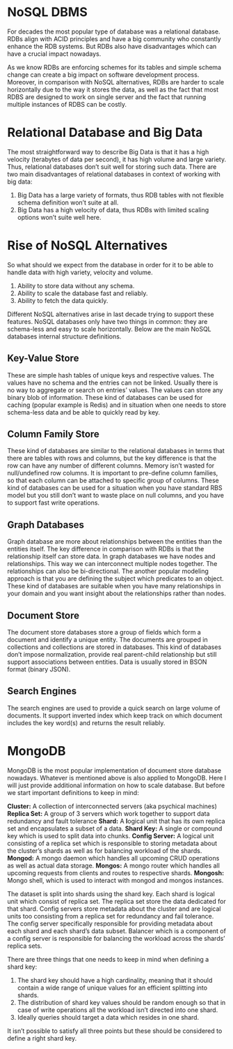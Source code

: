 # NoSQL DBMS

For decades the most popular type of database was a relational database. RDBs align with ACID principles and have a big community who constantly enhance the RDB systems. But RDBs also have disadvantages which can have a crucial impact nowadays. 

As we know RDBs are enforcing schemes for its tables and simple schema change can create a big impact on software development process. Moreover, in comparison with NoSQL alternatives, RDBs are harder to scale horizontally due to the way it stores the data, as well as the fact that most RDBS are designed to work on single server and the fact that running multiple instances of RDBS can be costly. 

# Relational Database and Big Data

The most straightforward way to describe Big Data is that it has a high velocity (terabytes of data per second), it has high volume and large variety. Thus, relational databases don’t suit well for storing such data. There are two main disadvantages of relational databases in context of working with big data:

1. Big Data has a large variety of formats, thus RDB tables with not flexible schema definition won’t suite at all.
2. Big Data has a high velocity of data, thus RDBs with limited scaling options won’t suite well here.

# Rise of NoSQL Alternatives

So what should we expect from the database in order for it to be able to handle data with high variety, velocity and volume. 

1. Ability to store data without any schema.
2. Ability to scale the database fast and reliably.
3. Ability to fetch the data quickly.

Different NoSQL alternatives arise in last decade trying to support these features. NoSQL databases only have two things in common: they are schema-less and easy to scale horizontally. Below are the main NoSQL databases internal structure definitions.

## Key-Value Store

These are simple hash tables of unique keys and respective values. The values have no schema and the entries can not be linked. Usually there is no way to aggregate or search on entries’ values. The values can store any binary blob of information. These kind of databases can be used for caching (popular example is Redis) and in situation when one needs to store schema-less data and be able to quickly read by key.

## Column Family Store

These kind of databases are similar to the relational databases in terms that there are tables with rows and columns, but the key difference is that the row can have any number of different columns. Memory isn’t wasted for null/undefined row columns. It is important to pre-define column families, so that each column can be attached to specific group of columns. These kind of databases can be used for a situation when you have standard RBS model but you still don’t want to waste place on null columns, and you have to support fast write operations. 

## Graph Databases

Graph database are more about relationships between the entities than the entities itself. The key difference in comparison with RDBs is that the relationship itself can store data. In graph databases we have nodes and relationships. This way we can interconnect multiple nodes together. The relationships can also be bi-directional. The another popular modeling approach is that you are defining the subject which predicates to an object. These kind of databases are suitable when you have many relationships in your domain and you want insight about the relationships rather than nodes. 

## Document Store

The document store databases store a group of fields which form a document and identify a unique entity. The documents are grouped in collections and collections are stored in databases. This kind of databases don’t impose normalization, provide real parent-child relationship but still support associations between entities. Data is usually stored in BSON format (binary JSON).

## Search Engines

The search engines are used to provide a quick search on large volume of documents. It support inverted index which keep track on which document includes the key word(s) and returns the result reliably. 

# MongoDB

MongoDB is the most popular implementation of document store database nowadays. Whatever is mentioned above is also applied to MongoDB. Here I will just provide additional information on how to scale database. But before we start important definitions to keep in mind:

**Cluster:** A collection of interconnected servers (aka psychical machines)
**Replica Set:** A group of 3 servers which work together to support data redundancy and fault tolerance
**Shard:** A **l**ogical unit that has its own replica set and encapsulates a subset of a data.
**Shard Key:** A single or compound key which is used to split data into chunks.
**Config Server:** A logical unit consisting of a replica set which is responsible to storing metadata about the cluster’s shards as well as for balancing workload of the shards.
**Mongod:** A mongo daemon which handles all upcoming CRUD operations as well as actual data storage.
**Mongos:** A mongo router which handles all upcoming requests from clients and routes to respective shards. 
**Mongosh:** Mongo shell, which is used to interact with mongod and mongos instances.

The dataset is split into shards using the shard key. Each shard is logical unit which consist of replica set. The replica set store the data dedicated for that shard. Config servers store metadata about the cluster and are logical units too consisting from a replica set for redundancy and fail tolerance. The config server specifically responsible for providing metadata about each shard and each shard’s data subset. Balancer which is a component of a config server is responsible for balancing the workload across the shards’ replica sets. 

There are three things that one needs to keep in mind when defining a shard key:

1. The shard key should have a high cardinality,  meaning that it should contain a wide range of unique values for an efficient splitting into shards.
2. The distribution of shard key values should be random enough so that in case of write operations all the workload isn’t directed into one shard.
3. Ideally queries should target a data which resides in one shard.

It isn’t possible to satisfy all three points but these should be considered to define a right shard key.